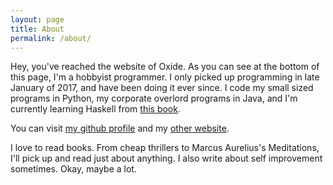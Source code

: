 ```yaml
---
layout: page
title: About
permalink: /about/
---
```


Hey, you've reached the website of Oxide.
As you can see at the bottom of this page, I'm a hobbyist programmer. I only picked up programming in late January of 2017, and have been doing it ever since. I code my small sized programs in Python, my corporate overlord programs in Java, and I'm currently learning Haskell from [this book](https://haskellbook.com).

You can visit [my github profile](https://github.com/OfficialOxide) and my [other website](http://oxyde.ga).

I love to read books. From cheap thrillers to Marcus Aurelius's Meditations, I'll pick up and read just about anything.
I also write about self improvement sometimes. Okay, maybe a lot.
